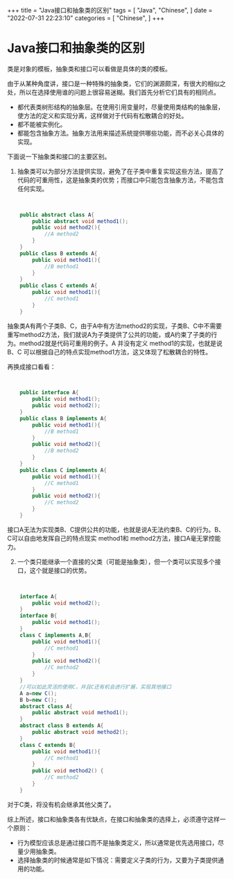 
+++
title = "Java接口和抽象类的区别"
tags = [
"Java",
"Chinese",
]
date = "2022-07-31 22:23:10"
categories = [
"Chinese",
]
+++


# Java接口和抽象类的区别
    



类是对象的模板，抽象类和接口可以看做是具体的类的模板。
    

  
由于从某种角度讲，接口是一种特殊的抽象类，它们的渊源颇深，有很大的相似之处，所以在选择使用谁的问题上很容易迷糊。我们首先分析它们具有的相同点。

  * 都代表类树形结构的抽象层。在使用引用变量时，尽量使用类结构的抽象层，使方法的定义和实现分离，这样做对于代码有松散耦合的好处。
  * 都不能被实例化。
  * 都能包含抽象方法。抽象方法用来描述系统提供哪些功能，而不必关心具体的实现。

  
下面说一下抽象类和接口的主要区别。  
  
1) 抽象类可以为部分方法提供实现，避免了在子类中重复实现这些方法，提高了代码的可重用性，这是抽象类的优势；而接口中只能包含抽象方法，不能包含任何实现。


```java
    
    
    public abstract class A{
        public abstract void method1();
        public void method2(){
            //A method2
        }
    }
    public class B extends A{
        public void method1(){
            //B method1
        }
    }
    public class C extends A{
        public void method1(){
            //C method1
        }
    }
```
抽象类A有两个子类B、C，由于A中有方法method2的实现，子类B、C中不需要重写method2方法，我们就说A为子类提供了公共的功能，或A约束了子类的行为。method2就是代码可重用的例子。A
并没有定义 method1的实现，也就是说B、C 可以根据自己的特点实现method1方法，这又体现了松散耦合的特性。  
  
再换成接口看看：
```java
    
    
    public interface A{
        public void method1();
        public void method2();
    }
    public class B implements A{
        public void method1(){
            //B method1
        }
        public void method2(){
            //B method2
        }
    }
    public class C implements A{
        public void method1(){
            //C method1
        }
        public void method2(){
            //C method2
        }
    }
```
接口A无法为实现类B、C提供公共的功能，也就是说A无法约束B、C的行为。B、C可以自由地发挥自己的特点现实 method1和
method2方法，接口A毫无掌控能力。  
  
2) 一个类只能继承一个直接的父类（可能是抽象类），但一个类可以实现多个接口，这个就是接口的优势。
```java
    
    
    interface A{
        public void method2();
    }
    interface B{
        public void method1();
    }
    class C implements A,B{
        public void method1(){
            //C method1
        }
        public void method2(){
            //C method2
        }
    }
    //可以如此灵活的使用C，并且C还有机会进行扩展，实现其他接口
    A a=new C();
    B b=new C();
    abstract class A{
        public abstract void method1();
    }
    abstract class B extends A{
        public abstract void method2();
    }
    class C extends B{
        public void method1(){
            //C method1
        }
        public void method2() {
            //C method2
        }
    }
```
对于C类，将没有机会继承其他父类了。  
  
综上所述，接口和抽象类各有优缺点，在接口和抽象类的选择上，必须遵守这样一个原则：

  * 行为模型应该总是通过接口而不是抽象类定义，所以通常是优先选用接口，尽量少用抽象类。
  * 选择抽象类的时候通常是如下情况：需要定义子类的行为，又要为子类提供通用的功能。